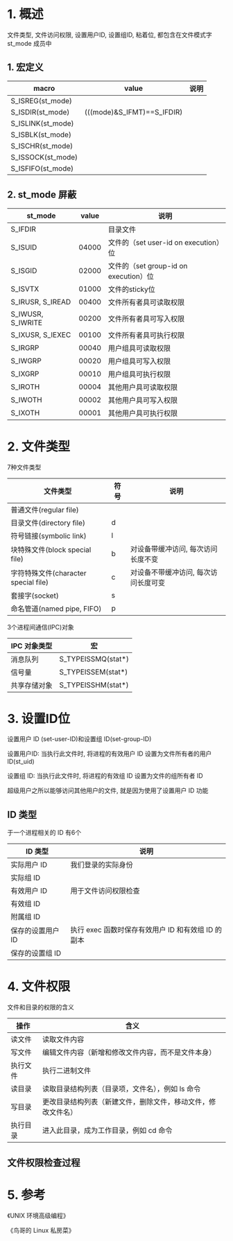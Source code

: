 # 1. 概述

文件类型, 文件访问权限, 设置用户ID, 设置组ID, 粘着位, 都包含在文件模式字 st_mode 成员中

## 1. 宏定义

| macro   | value    | 说明 |
| ------- | -------- | ---------------------------------- |
| S_ISREG(st_mode)   |  |  |
| S_ISDIR(st_mode)   | (((mode)&S_IFMT)==S_IFDIR) | |
| S_ISLINK(st_mode)  |  |  |
| S_ISBLK(st_mode)   |  |  |
| S_ISCHR(st_mode)   |  |  |
| S_ISSOCK(st_mode)  |  |  |
| S_ISFIFO(st_mode)  |  |  |

## 2. st_mode 屏蔽

| st_mode | value    | 说明 |
| ------- | -------- | ---------------------------------- |
| S_IFDIR            |       | 目录文件 |
| S_ISUID            | 04000 | 文件的（set user-id on execution）位 |
| S_ISGID            | 02000 | 文件的（set group-id on execution）位 |
| S_ISVTX            | 01000 | 文件的sticky位 |
| S_IRUSR, S_IREAD   | 00400 | 文件所有者具可读取权限 |
| S_IWUSR, S_IWRITE  | 00200 | 文件所有者具可写入权限 |
| S_IXUSR, S_IEXEC   | 00100 | 文件所有者具可执行权限 |
| S_IRGRP            | 00040 | 用户组具可读取权限 |
| S_IWGRP            | 00020 | 用户组具可写入权限 |
| S_IXGRP            | 00010 | 用户组具可执行权限 |
| S_IROTH            | 00004 | 其他用户具可读取权限 |
| S_IWOTH            | 00002 | 其他用户具可写入权限 |
| S_IXOTH            | 00001 | 其他用户具可执行权限 |

# 2. 文件类型

7种文件类型

| 文件类型 | 符号 | 说明 |
| --------------------------------- | --- | -------------------------- |
| 普通文件(regular file)              |  |  |
| 目录文件(directory file)            | d |  |
| 符号链接(symbolic link)             | l |   |
| 块特殊文件(block special file)       | b | 对设备带缓冲访问, 每次访问长度不变 |
| 字符特殊文件(character special file) | c | 对设备不带缓冲访问, 每次访问长度可变 |
| 套接字(socket)                      | s |  |
| 命名管道(named pipe, FIFO)          | p |  |

3个进程间通信(IPC)对象

| IPC 对象类型 | 宏 |
| ---------- | ------------------ |
| 消息队列    | S_TYPEISSMQ(stat*) |
| 信号量      | S_TYPEISSEM(stat*) |
| 共享存储对象 | S_TYPEISSHM(stat*) |

# 3. 设置ID位

设置用户 ID (set-user-ID)和设置组 ID(set-group-ID)

设置用户ID: 当执行此文件时, 将进程的有效用户 ID 设置为文件所有者的用户 ID(st_uid)

设置组 ID: 当执行此文件时, 将进程的有效组 ID 设置为文件的组所有者 ID

超级用户之所以能够访问其他用户的文件, 就是因为使用了设置用户 ID 功能

## ID 类型

于一个进程相关的 ID 有6个

| ID 类型 | 说明 |
| --------------- | -------------- |
| 实际用户 ID      | 我们登录的实际身份 |
| 实际组 ID        |  |
| 有效用户 ID      | 用于文件访问权限检查 |
| 有效组 ID        |  |
| 附属组 ID        |  |
| 保存的设置用户 ID | 执行 exec 函数时保存有效用户 ID 和有效组 ID 的副本 |
| 保存的设置组 ID   |  |

# 4. 文件权限

文件和目录的权限的含义

| 操作 | 含义 |
| ------- | ---------- |
| 读文件   | 读取文件内容 |
| 写文件   | 编辑文件内容（新增和修改文件内容，而不是文件本身）|
| 执行文件 | 执行二进制文件 |
| 读目录   | 读取目录结构列表（目录项，文件名），例如 ls 命令 |
| 写目录   | 更改目录结构列表（新建文件，删除文件，移动文件，修改文件名） |
| 执行目录 | 进入此目录，成为工作目录，例如 cd 命令 |

## 文件权限检查过程


# 5. 参考

《UNIX 环境高级编程》

《鸟哥的 Linux 私房菜》

